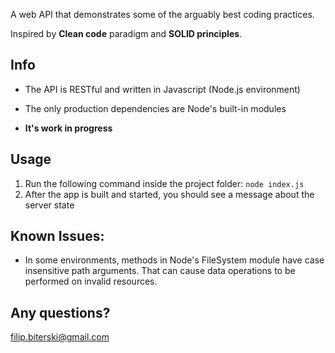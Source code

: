 A web API that demonstrates some of the arguably best coding practices.

Inspired by **Clean code** paradigm and **SOLID principles**.

## Info

- The API is RESTful and written in Javascript (Node.js environment)

- The only production dependencies are Node's built-in modules

- **It's work in progress**

## Usage
1. Run the following command inside the project folder: `node index.js`
2. After the app is built and started, you should see a message about the server state

## Known Issues:
- In some environments, methods in Node's FileSystem module have case insensitive path arguments. That can cause data operations to be performed on invalid resources.

## Any questions?
filip.biterski@gmail.com
